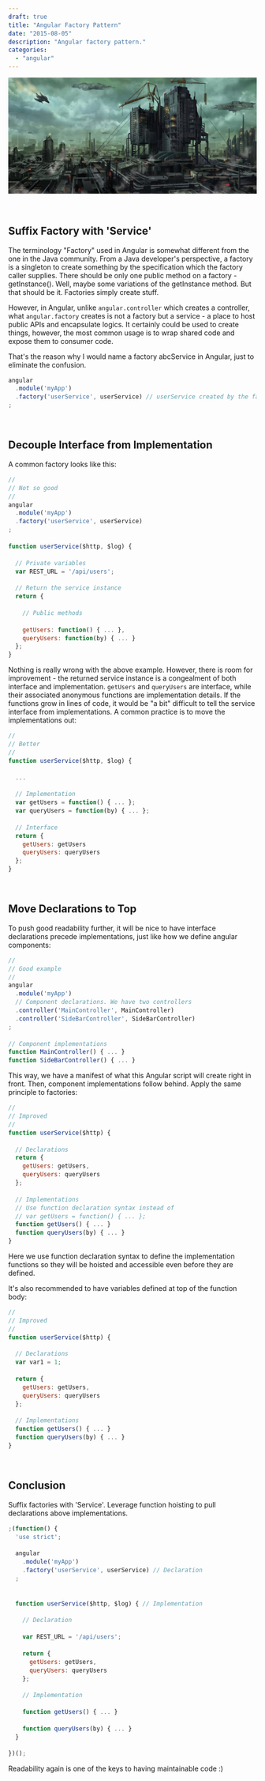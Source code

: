 ```yaml
---
draft: true
title: "Angular Factory Pattern"
date: "2015-08-05"
description: "Angular factory pattern."
categories:
  - "angular"
---
```


![Factory](/img/factory.jpg)

<br />


## Suffix Factory with 'Service'

The terminology "Factory" used in Angular is somewhat different from the one in the Java community. From a Java developer's perspective, a factory is a singleton to create something by the specification which the factory caller supplies. There should be only one public method on a factory - getInstance(). Well, maybe some variations of the getInstance method. But that should be it. Factories simply create stuff.

However, in Angular, unlike `angular.controller` which creates a controller, what `angular.factory` creates is not a factory but a service - a place to host public APIs and encapsulate logics. It certainly could be used to create things, however, the most common usage is to wrap shared code and expose them to consumer code.

That's the reason why I would name a factory abcService in Angular, just to eliminate the confusion.

~~~js
angular
  .module('myApp')
  .factory('userService', userService) // userService created by the factory function
;
~~~

<br />


## Decouple Interface from Implementation

A common factory looks like this:

~~~js
//
// Not so good
//
angular
  .module('myApp')
  .factory('userService', userService)
;

function userService($http, $log) {

  // Private variables
  var REST_URL = '/api/users';

  // Return the service instance
  return {

    // Public methods

    getUsers: function() { ... },
    queryUsers: function(by) { ... }
  };
}
~~~

Nothing is really wrong with the above example. However, there is room for improvement - the returned service instance is a congealment of both interface and implementation. `getUsers` and `queryUsers` are interface, while their associated anonymous functions are implementation details. If the functions grow in lines of code, it would be "a bit" difficult to tell the service interface from implementations. A common practice is to move the implementations out:

~~~js
//
// Better
//
function userService($http, $log) {

  ...

  // Implementation
  var getUsers = function() { ... };
  var queryUsers = function(by) { ... };

  // Interface
  return {
    getUsers: getUsers
    queryUsers: queryUsers
  };
}
~~~

<br />


## Move Declarations to Top

To push good readability further, it will be nice to have interface declarations precede implementations, just like how we define angular components:

~~~js
//
// Good example
//
angular
  .module('myApp')
  // Component declarations. We have two controllers
  .controller('MainController', MainController)
  .controller('SideBarController', SideBarController)
;

// Component implementations
function MainController() { ... }
function SideBarController() { ... }
~~~

This way, we have a manifest of what this Angular script will create right in front. Then, component implementations follow behind. Apply the same principle to factories:

~~~js
//
// Improved
//
function userService($http) {

  // Declarations
  return {
    getUsers: getUsers,
    queryUsers: queryUsers
  };

  // Implementations
  // Use function declaration syntax instead of
  // var getUsers = function() { ... };
  function getUsers() { ... }
  function queryUsers(by) { ... }
}
~~~

Here we use function declaration syntax to define the implementation functions so they will be hoisted and accessible even before they are defined.

It's also recommended to have variables defined at top of the function body:

~~~js
//
// Improved
//
function userService($http) {

  // Declarations
  var var1 = 1;

  return {
    getUsers: getUsers,
    queryUsers: queryUsers
  };

  // Implementations
  function getUsers() { ... }
  function queryUsers(by) { ... }
}
~~~

<br />


## Conclusion

Suffix factories with 'Service'. Leverage function hoisting to pull declarations above implementations.

~~~js
;(function() {
  'use strict';

  angular
    .module('myApp')
    .factory('userService', userService) // Declaration
  ;


  function userService($http, $log) { // Implementation

    // Declaration

    var REST_URL = '/api/users';

    return {
      getUsers: getUsers,
      queryUsers: queryUsers
    };

    // Implementation

    function getUsers() { ... }

    function queryUsers(by) { ... }
  }

})();
~~~

Readability again is one of the keys to having maintainable code :)

<br />
